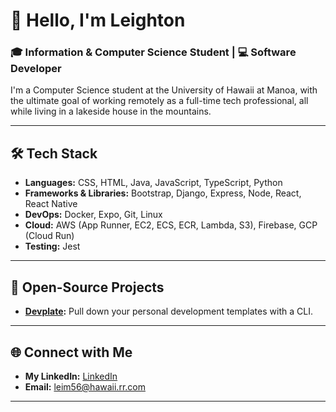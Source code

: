 # 👋 Hello, I'm Leighton

### 🎓 Information & Computer Science Student | 💻 Software Developer

I'm a Computer Science student at the University of Hawaii at Manoa, with the ultimate goal of working remotely as a full-time tech professional, all while living in a lakeside house in the mountains.

---

## 🛠️ Tech Stack

- **Languages:** CSS, HTML, Java, JavaScript, TypeScript, Python
- **Frameworks & Libraries:** Bootstrap, Django, Express, Node, React, React Native
- **DevOps:** Docker, Expo, Git, Linux
- **Cloud:** AWS (App Runner, EC2, ECS, ECR, Lambda, S3), Firebase, GCP (Cloud Run)
- **Testing:** Jest

---

## 📂 Open-Source Projects

- **[Devplate](https://github.com/shortxmas/devplate):** Pull down your personal development templates with a CLI.

---

## 🌐 Connect with Me

- **My LinkedIn:** [LinkedIn](https://www.linkedin.com/in/leighton-miguel-82aa96290/)
- **Email:** [leim56@hawaii.rr.com](leim56@hawaii.rr.com)

---